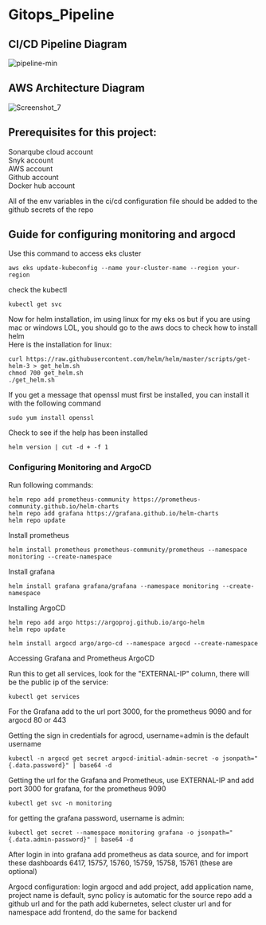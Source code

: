 # Gitops_Pipeline

## CI/CD Pipeline Diagram

![pipeline-min](https://github.com/user-attachments/assets/a3a00b88-c48c-443a-952b-600c75980e5b)

## AWS Architecture Diagram

![Screenshot_7](https://github.com/user-attachments/assets/e8b4fb95-6916-4a90-80ef-861d27b327f9)


## Prerequisites for this project:

Sonarqube cloud account
<br />
Snyk account
<br />
AWS account
<br />
Github account
<br />
Docker hub account

All of the env variables in the ci/cd configuration file should be added to the github secrets of the repo

## Guide for configuring monitoring and argocd

Use this command to access eks cluster

```
aws eks update-kubeconfig --name your-cluster-name --region your-region
```

check the kubectl

```
kubectl get svc
```

Now for helm installation, im using linux for my eks os but if you are using mac or windows LOL, you should go to the aws docs to check how to install helm
<br />
Here is the installation for linux:

```
curl https://raw.githubusercontent.com/helm/helm/master/scripts/get-helm-3 > get_helm.sh
chmod 700 get_helm.sh
./get_helm.sh
```

If you get a message that openssl must first be installed, you can install it with the following command

```
sudo yum install openssl
```

Check to see if the help has been installed

```
helm version | cut -d + -f 1
```

### Configuring Monitoring and ArgoCD

Run following commands:

```
helm repo add prometheus-community https://prometheus-community.github.io/helm-charts
helm repo add grafana https://grafana.github.io/helm-charts
helm repo update
```

Install prometheus

```
helm install prometheus prometheus-community/prometheus --namespace monitoring --create-namespace
```

Install grafana

```
helm install grafana grafana/grafana --namespace monitoring --create-namespace
```

Installing ArgoCD

```
helm repo add argo https://argoproj.github.io/argo-helm
helm repo update
```

```
helm install argocd argo/argo-cd --namespace argocd --create-namespace
```

Accessing Grafana and Prometheus ArgoCD

Run this to get all services, look for the "EXTERNAL-IP" column, there will be the public ip of the service:

```
kubectl get services
```

For the Grafana add to the url port 3000, for the prometheus 9090 and for argocd 80 or 443

Getting the sign in credentials for agrocd, username=admin is the default username

```
kubectl -n argocd get secret argocd-initial-admin-secret -o jsonpath="{.data.password}" | base64 -d
```

Getting the url for the Grafana and Prometheus, use EXTERNAL-IP and add port 3000 for grafana, for the prometheus 9090

```
kubectl get svc -n monitoring
```

for getting the grafana password, username is admin:

```
kubectl get secret --namespace monitoring grafana -o jsonpath="{.data.admin-password}" | base64 -d
```

After login in into grafana add prometheus as data source, and for import these dashboards 6417, 15757, 15760, 15759, 15758, 15761 (these are optional)

Argocd configuration: login argocd and add project, add application name, project name is default, sync policy is automatic
for the source repo add a github url and for the path add kubernetes, select cluster url and for namespace add frontend, do the same for backend
